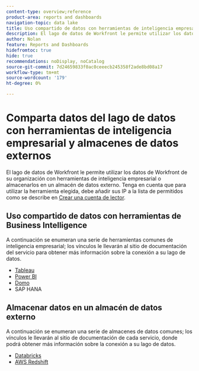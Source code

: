 ```yaml
---
content-type: overview;reference
product-area: reports and dashboards
navigation-topic: data lake
title: Uso compartido de datos con herramientas de inteligencia empresarial y almacenes de datos externos
description: El lago de datos de Workfront le permite utilizar los datos de Workfront de su organización con herramientas populares de inteligencia empresarial o almacenarlos en un almacén de datos externo.
author: Nolan
feature: Reports and Dashboards
hidefromtoc: true
hide: true
recommendations: noDisplay, noCatalog
source-git-commit: 7d24659833f0ac0ceeecb245358f2ade8bd08a17
workflow-type: tm+mt
source-wordcount: '179'
ht-degree: 0%

---
```


# Comparta datos del lago de datos con herramientas de inteligencia empresarial y almacenes de datos externos

El lago de datos de Workfront le permite utilizar los datos de Workfront de su organización con herramientas de inteligencia empresarial o almacenarlos en un almacén de datos externo. Tenga en cuenta que para utilizar la herramienta elegida, debe añadir sus IP a la lista de permitidos como se describe en [Crear una cuenta de lector](/help/quicksilver/reports-and-dashboards/data-lake/create-a-reader-account.md).

## Uso compartido de datos con herramientas de Business Intelligence

A continuación se enumeran una serie de herramientas comunes de inteligencia empresarial; los vínculos le llevarán al sitio de documentación del servicio para obtener más información sobre la conexión a su lago de datos.

* [Tableau](https://help.tableau.com/current/pro/desktop/en-us/basicconnectoverview.htm)
* [Power BI](https://learn.microsoft.com/power-bi/connect-data/desktop-connect-to-data)
* [Domo](https://www.domo.com/appstore/connector/snowflake-connector/overview)
* SAP HANA

## Almacenar datos en un almacén de datos externo

A continuación se enumeran una serie de almacenes de datos comunes; los vínculos le llevarán al sitio de documentación de cada servicio, donde podrá obtener más información sobre la conexión a su lago de datos.

* [Databricks](https://docs.databricks.com/en/connect/index.html)
* [AWS Redshift](https://docs.aws.amazon.com/redshift/latest/gsg/federated-query.html)
